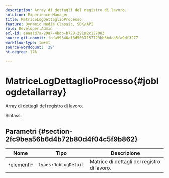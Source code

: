 ```yaml
---
description: Array di dettagli del registro di lavoro.
solution: Experience Manager
title: MatriceLogDettaglioProcesso
feature: Dynamic Media Classic, SDK/API
role: Developer,Admin
exl-id: eeaa1d7a-20a7-4bdb-b728-291a2c127003
source-git-commit: fcda99340a18d5037157723bb3bdca5fa9df3277
workflow-type: tm+mt
source-wordcount: '29'
ht-degree: 17%

---
```


# MatriceLogDettaglioProcesso{#joblogdetailarray}

Array di dettagli del registro di lavoro.

Sintassi

## Parametri {#section-2fc9bea56b6d4b72b80d4f04c5f9b862}

| Nome | Tipo | Descrizione |
|---|---|---|
| `*`elementi`*` | `types:JobLogDetail` | Matrice di dettagli del registro di lavoro. |
